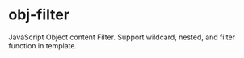 # obj-filter
JavaScript Object content Filter. Support wildcard, nested, and filter function in template.
